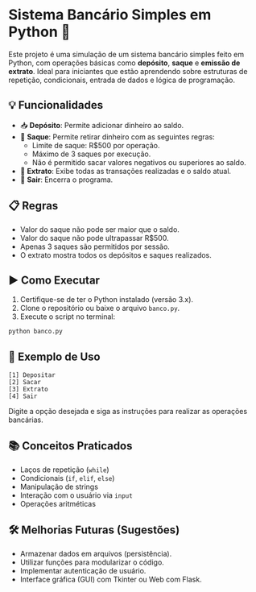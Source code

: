 
# Sistema Bancário Simples em Python 🏦

Este projeto é uma simulação de um sistema bancário simples feito em Python, com operações básicas como **depósito**, **saque** e **emissão de extrato**. Ideal para iniciantes que estão aprendendo sobre estruturas de repetição, condicionais, entrada de dados e lógica de programação.

## 💡 Funcionalidades

- 📥 **Depósito**: Permite adicionar dinheiro ao saldo.
- 💸 **Saque**: Permite retirar dinheiro com as seguintes regras:
  - Limite de saque: R$500 por operação.
  - Máximo de 3 saques por execução.
  - Não é permitido sacar valores negativos ou superiores ao saldo.
- 📄 **Extrato**: Exibe todas as transações realizadas e o saldo atual.
- 🚪 **Sair**: Encerra o programa.

## 📋 Regras

- Valor do saque não pode ser maior que o saldo.
- Valor do saque não pode ultrapassar R$500.
- Apenas 3 saques são permitidos por sessão.
- O extrato mostra todos os depósitos e saques realizados.

## ▶️ Como Executar

1. Certifique-se de ter o Python instalado (versão 3.x).
2. Clone o repositório ou baixe o arquivo `banco.py`.
3. Execute o script no terminal:

```bash
python banco.py
```

## 📎 Exemplo de Uso

```
[1] Depositar
[2] Sacar
[3] Extrato
[4] Sair
```

Digite a opção desejada e siga as instruções para realizar as operações bancárias.

## 📚 Conceitos Praticados

- Laços de repetição (`while`)
- Condicionais (`if`, `elif`, `else`)
- Manipulação de strings
- Interação com o usuário via `input`
- Operações aritméticas

## 🛠️ Melhorias Futuras (Sugestões)

- Armazenar dados em arquivos (persistência).
- Utilizar funções para modularizar o código.
- Implementar autenticação de usuário.
- Interface gráfica (GUI) com Tkinter ou Web com Flask.

